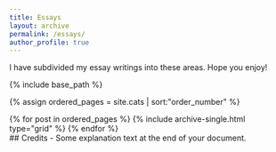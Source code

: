 ```yaml
---
title: Essays
layout: archive
permalink: /essays/
author_profile: true
---
```


I have subdivided my essay writings into these areas. Hope you enjoy!



{% include base_path %}

{% assign ordered_pages = site.cats | sort:"order_number" %}

<div class="grid__wrapper">
{% for post in ordered_pages %}
  {% include archive-single.html type="grid" %}
{% endfor %}
</div>

<div>
## Credits
- Some explanation text at the end of your document.
</div>